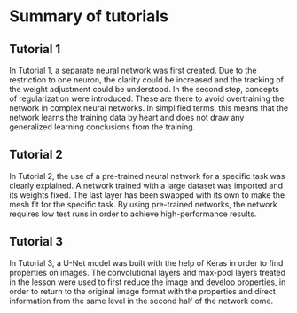 # Summary of tutorials
## Tutorial 1
In Tutorial 1, a separate neural network was first created. Due to the restriction to one neuron, the clarity could be increased and the tracking of the weight adjustment could be understood. In the second step, concepts of regularization were introduced. These are there to avoid overtraining the network in complex neural networks. In simplified terms, this means that the network learns the training data by heart and does not draw any generalized learning conclusions from the training.
## Tutorial 2
In Tutorial 2, the use of a pre-trained neural network for a specific task was clearly explained. A network trained with a large dataset was imported and its weights fixed. The last layer has been swapped with its own to make the mesh fit for the specific task. By using pre-trained networks, the network requires low test runs in order to achieve high-performance results.
## Tutorial 3
In Tutorial 3, a U-Net model was built with the help of Keras in order to find properties on images. The convolutional layers and max-pool layers treated in the lesson were used to first reduce the image and develop properties, in order to return to the original image format with the properties and direct information from the same level in the second half of the network come.
